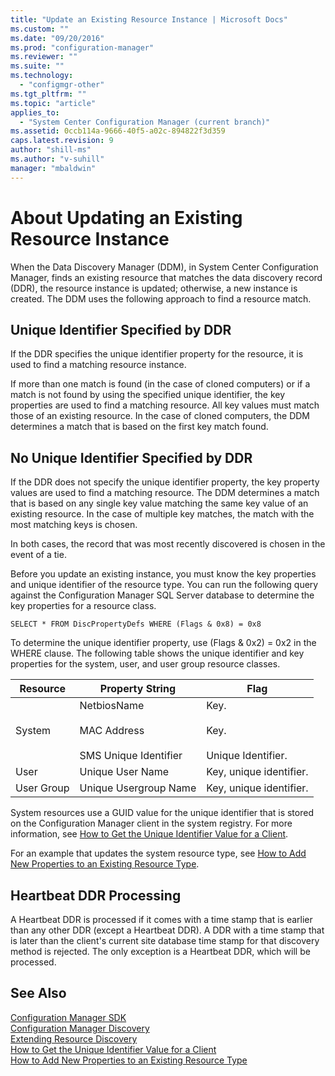 ```yaml
---
title: "Update an Existing Resource Instance | Microsoft Docs"
ms.custom: ""
ms.date: "09/20/2016"
ms.prod: "configuration-manager"
ms.reviewer: ""
ms.suite: ""
ms.technology:
  - "configmgr-other"
ms.tgt_pltfrm: ""
ms.topic: "article"
applies_to:
  - "System Center Configuration Manager (current branch)"
ms.assetid: 0ccb114a-9666-40f5-a02c-894822f3d359
caps.latest.revision: 9
author: "shill-ms"
ms.author: "v-suhill"
manager: "mbaldwin"
---
```

# About Updating an Existing Resource Instance
When the Data Discovery Manager (DDM), in System Center Configuration Manager, finds an existing resource that matches the data discovery record (DDR), the resource instance is updated; otherwise, a new instance is created. The DDM uses the following approach to find a resource match.  

## Unique Identifier Specified by DDR  
 If the DDR specifies the unique identifier property for the resource, it is used to find a matching resource instance.  

 If more than one match is found (in the case of cloned computers) or if a match is not found by using the specified unique identifier, the key properties are used to find a matching resource. All key values must match those of an existing resource. In the case of cloned computers, the DDM determines a match that is based on the first key match found.  

## No Unique Identifier Specified by DDR  
 If the DDR does not specify the unique identifier property, the key property values are used to find a matching resource. The DDM determines a match that is based on any single key value matching the same key value of an existing resource. In the case of multiple key matches, the match with the most matching keys is chosen.  

 In both cases, the record that was most recently discovered is chosen in the event of a tie.  

 Before you update an existing instance, you must know the key properties and unique identifier of the resource type. You can run the following query against the Configuration Manager SQL Server database to determine the key properties for a resource class.  

```  
SELECT * FROM DiscPropertyDefs WHERE (Flags & 0x8) = 0x8  
```  

 To determine the unique identifier property, use (Flags & 0x2) = 0x2 in the WHERE clause. The following table shows the unique identifier and key properties for the system, user, and user group resource classes.  

|Resource|Property String|Flag|  
|--------------|---------------------|----------|  
|System|NetbiosName<br /><br /> MAC Address<br /><br /> SMS Unique Identifier|Key.<br /><br /> Key.<br /><br /> Unique Identifier.|  
|User|Unique User Name|Key, unique identifier.|  
|User Group|Unique Usergroup Name|Key, unique identifier.|  

 System resources use a GUID value for the unique identifier that is stored on the Configuration Manager client in the system registry. For more information, see [How to Get the Unique Identifier Value for a Client](../../../../develop/core/servers/configure/how-to-get-the-unique-identifier-value-for-a-client.md).  

 For an example that updates the system resource type, see [How to Add New Properties to an Existing Resource Type](../../../../develop/core/servers/configure/how-to-add-new-properties-to-an-existing-resource-type.md).  

## Heartbeat DDR Processing  
 A Heartbeat DDR is processed if it comes with a time stamp that is earlier than any other DDR (except a Heartbeat DDR). A DDR with a time stamp that is later than the client's current site database time stamp for that discovery method is rejected. The only exception is a Heartbeat DDR, which will be processed.  

## See Also  
 [Configuration Manager SDK](../../../../develop/core/misc/system-center-configuration-manager-sdk.md)   
 [Configuration Manager Discovery](../../../../develop/core/servers/configure/discovery.md)   
 [Extending Resource Discovery](../../../../develop/core/servers/configure/extending-resource-discovery.md)   
 [How to Get the Unique Identifier Value for a Client](../../../../develop/core/servers/configure/how-to-get-the-unique-identifier-value-for-a-client.md)   
 [How to Add New Properties to an Existing Resource Type](../../../../develop/core/servers/configure/how-to-add-new-properties-to-an-existing-resource-type.md)
